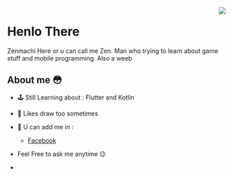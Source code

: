 <img align='right' src="https://lanyard.cnrad.dev/api/302122399409766401">

# Henlo There 
Zenmachi Here or u can call me Zen. Man who trying to learn about game stuff and mobile programming. Also a weeb

## About me 😳

- 🕹 Still Learning about : Flutter and Kotlin
- 🎨 Likes draw too sometimes
- 👋 U can add me in : 
  - [Facebook](https://web.facebook.com/zen.machi.50/)
- Feel Free to ask me anytime 😉

- <!--- ![Megu❤](https://media.giphy.com/media/GcLLdwoMWd2A8/giphy.gif) ---!>
